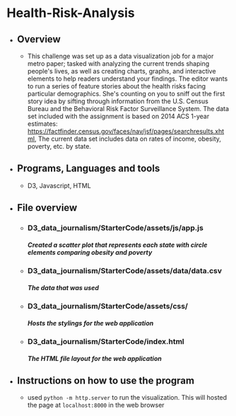 # Health-Risk-Analysis

- ## Overview
  - This challenge was set up as a data visualization job for a major metro paper; tasked with analyzing the current trends shaping people's lives, as well as creating charts, graphs, and interactive elements to help readers understand your findings. The editor wants to run a series of feature stories about the health risks facing particular demographics. She's counting on you to sniff out the first story idea by sifting through information from the U.S. Census Bureau and the Behavioral Risk Factor Surveillance System.
The data set included with the assignment is based on 2014 ACS 1-year estimates: https://factfinder.census.gov/faces/nav/jsf/pages/searchresults.xhtml, The current data set includes data on rates of income, obesity, poverty, etc. by state. 
  

- ## Programs, Languages and tools
  - D3, Javascript, HTML
- ## File overview
  - ### D3_data_journalism/StarterCode/assets/js/app.js
    ##### Created a scatter plot that represents each state with circle elements comparing obesity and poverty
  - ### D3_data_journalism/StarterCode/assets/data/data.csv
    ##### The data that was used
  - ### D3_data_journalism/StarterCode/assets/css/
    ##### Hosts the stylings for the web application
  - ### D3_data_journalism/StarterCode/index.html
    ##### The HTML file layout for the web application


- ## Instructions on how to use the program
    - used `python -m http.server` to run the visualization. This will hosted the page at `localhost:8000` in the web browser
